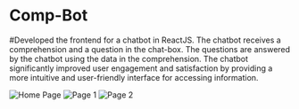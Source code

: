 # Comp-Bot

#Developed the frontend for a chatbot in ReactJS. The chatbot receives a comprehension and a question in the chat-box. The questions are answered by the chatbot using the data in the comprehension. The chatbot significantly improved user engagement and satisfaction by providing a more intuitive and user-friendly interface for accessing information.

![Home Page](https://github.com/AarzooRose/Comp-Bot/assets/146928164/23e6e3a7-26f1-462e-b7b1-ae7c4885f795)
![Page 1](https://github.com/AarzooRose/Comp-Bot/assets/146928164/788a4ede-a07d-4c43-a2be-fd2e48beab49)
![Page 2](https://github.com/AarzooRose/Comp-Bot/assets/146928164/f572fa58-5244-4385-859d-c42a8b26a01a)
